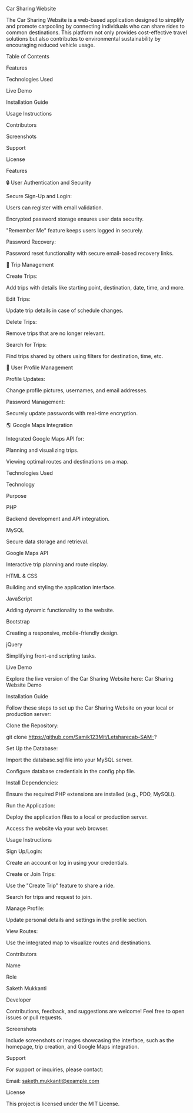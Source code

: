 Car Sharing Website

The Car Sharing Website is a web-based application designed to simplify and promote carpooling by connecting individuals who can share rides to common destinations. This platform not only provides cost-effective travel solutions but also contributes to environmental sustainability by encouraging reduced vehicle usage.

Table of Contents

Features

Technologies Used

Live Demo

Installation Guide

Usage Instructions

Contributors

Screenshots

Support

License

Features

🔒 User Authentication and Security

Secure Sign-Up and Login:

Users can register with email validation.

Encrypted password storage ensures user data security.

"Remember Me" feature keeps users logged in securely.

Password Recovery:

Password reset functionality with secure email-based recovery links.

🚗 Trip Management

Create Trips:

Add trips with details like starting point, destination, date, time, and more.

Edit Trips:

Update trip details in case of schedule changes.

Delete Trips:

Remove trips that are no longer relevant.

Search for Trips:

Find trips shared by others using filters for destination, time, etc.

👤 User Profile Management

Profile Updates:

Change profile pictures, usernames, and email addresses.

Password Management:

Securely update passwords with real-time encryption.

🌎 Google Maps Integration

Integrated Google Maps API for:

Planning and visualizing trips.

Viewing optimal routes and destinations on a map.

Technologies Used

Technology

Purpose

PHP

Backend development and API integration.

MySQL

Secure data storage and retrieval.

Google Maps API

Interactive trip planning and route display.

HTML & CSS

Building and styling the application interface.

JavaScript

Adding dynamic functionality to the website.

Bootstrap

Creating a responsive, mobile-friendly design.

jQuery

Simplifying front-end scripting tasks.

Live Demo

Explore the live version of the Car Sharing Website here:
Car Sharing Website Demo

Installation Guide

Follow these steps to set up the Car Sharing Website on your local or production server:

Clone the Repository:

git clone https://github.com/Samik123Mit/Letsharecab-SAM-?

Set Up the Database:

Import the database.sql file into your MySQL server.

Configure database credentials in the config.php file.

Install Dependencies:

Ensure the required PHP extensions are installed (e.g., PDO, MySQLi).

Run the Application:

Deploy the application files to a local or production server.

Access the website via your web browser.

Usage Instructions

Sign Up/Login:

Create an account or log in using your credentials.

Create or Join Trips:

Use the "Create Trip" feature to share a ride.

Search for trips and request to join.

Manage Profile:

Update personal details and settings in the profile section.

View Routes:

Use the integrated map to visualize routes and destinations.

Contributors

Name

Role

Saketh Mukkanti

Developer

Contributions, feedback, and suggestions are welcome! Feel free to open issues or pull requests.

Screenshots

Include screenshots or images showcasing the interface, such as the homepage, trip creation, and Google Maps integration.

Support

For support or inquiries, please contact:

Email: saketh.mukkanti@example.com

License

This project is licensed under the MIT License.

